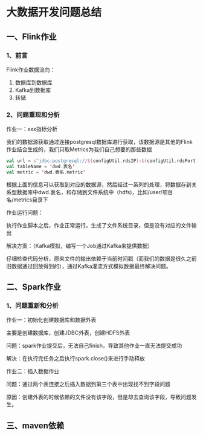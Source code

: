 # 大数据开发问题总结

## 一、Flink作业

### 1、前言

Flink作业数据流向：

1. 数据库到数据库
2. Kafka到数据库
3. 转储

### 2、问题重现和分析

作业一：xxx指标分析 

我们的数据源获取通过连接postgresql数据库进行获取，该数据源是其他的Flink作业结合生成的，我们只取Metrics为我们自己想要的那些数据

```scala
val url = s"jdbc:postgresql://${configUtil.rdsIP}:${configUtil.rdsPort}/${configUtil.rdsDatabase}"; 
val tableName = 'dwd.表名' 
val metric = 'dwd.表名.metric' 
```

根据上面的信息可以获取到对应的数据源，然后经过一系列的处理，将数据存到关系型数据库中dwd.表名，和存储到文件系统中（hdfs)，比如/user/项目名/metrics目录下

作业运行问题：

执行作业脚本之后，作业正常运行，生成了文件系统目录，但是没有对应的文件输出

解决方案：（Kafka模拟，编写一个Job通过Kafka来提供数据）

仔细检查代码分析，原来文件的输出依赖于当前时间戳（而我们的数据是很久之前旧数据通过回放得到的），通过Kafka灌流方式模拟数据最终解决问题。





## 二、Spark作业

### 1、问题重新和分析

作业一：初始化创建数据库和数据外表

主要是创建数据库，创建JDBC外表，创建HDFS外表

问题：spark作业提交后，无法自己finish，导致其他作业一直无法提交成功

解决：在执行完任务之后执行spark.close()来进行手动释放



作业二：插入数据作业

问题：通过两个表连接之后插入数据到第三个表中出现找不到字段问题

原因：创建外表的时候依赖的文件没有该字段，但是却去查询该字段，导致问题发生。





## 三、maven依赖



